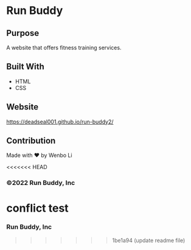 # Run Buddy

## Purpose
A website that offers fitness training services.

## Built With
* HTML
* CSS

## Website
https://deadseal001.github.io/run-buddy2/

## Contribution
Made with ❤️ by Wenbo Li


<<<<<<< HEAD
### ©️2022 Run Buddy, Inc 
conflict test
=======
### Run Buddy, Inc
>>>>>>> 1be1a94 (update readme file)
